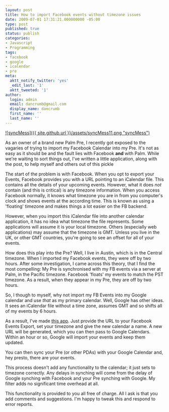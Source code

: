 ```yaml
---
layout: post
title: How to import Facebook events without timezone issues
date: 2009-07-01 17:31:21.000000000 -05:00
type: post
published: true
status: publish
categories:
- Javascript
- Programming
tags:
- facebook
- google
- icalendar
- pre
meta:
  aktt_notify_twitter: 'yes'
  _edit_last: '1'
  aktt_tweeted: '1'
author:
  login: admin
  email: dancrumb@gmail.com
  display_name: dancrumb
  first_name: ''
  last_name: ''
---
```

[![syncMess]({{ site.github.url }}/assets/syncMess11.png "syncMess")](/wp-content/uploads/2009/07/syncMess11.png)

As an owner of a brand new Palm Pre, I recently got exposed to the vagaries of trying to import my Facebook Calendar into my Pre. It's not as easy as it should be and the fault lies with Facebook **and** with Palm. While we're waiting to sort things out, I've written a little application, along with the post, to help myself and others out of this pickle

The start of the problem is with Facebook. When you opt to export your Events, Facebook provides you with a URL pointing to an iCalendar file. This contains all the details of your upcoming events. However, what it does _not_ contain (and this is critical) is any timezone information. When you access Facebook normally, it knows what timezone you are in from you computer's clock and shows events at the according time. This is known as using a 'floating' timezone and makes things a lot easier on the FB backend.

However, when you import this iCalendar file into another calendar application, it has no idea what timezone the file represents. Some applications will assume it is your local timezone. Others (especially web applications) may assume that the timezone is GMT. Unless you live in the UK, or other GMT countries, you're going to see an offset for all of your events.

How does this play into the Pre? Well, I live in Austin, which is in the Central timezone. When I imported my Facebook events, they were off by two hours. After some investigation, I came across this theory, that I find the most compelling: My Pre is synchronised with my FB events via a server at Palm, in the Pacific timezone. Facebook 'floats' my events to match the PST timezone. As a result, when they appear in my Pre, they are off by two hours.

So, I though to myself, why not import my FB Events into my Google calendar and use _that_ as my primary calendar. Well, Google has other ideas. It sees an iCalendar file without a time zone, assumes GMT and so shifts all of my events by 6 hours.

As a result, I've made [this app](/fbOffsetter/configureFBO.html). Just provide the URL to your Facebook Events Export, set your timezone and give the new calendar a name. A new URL will be generated, which you can then pass to Google Calendars. Within an hour or so, Google will import your events and keep them updated.

You can then sync your Pre (or other PDAs) with your Google Calendar and, hey presto, there are your events.

This process doesn't add any functionality to the calendar; it just sets to timezone correctly. Any delays in synching will come from the delay of Google synching with Facebook and your Pre synching with Google. My filter adds no significant time overhead at all.

This functionality is provided to you all free of charge. All I ask is that you add comments and suggestions. I'm happy to tweak this and respond to error reports.
